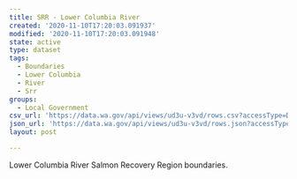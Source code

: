 ```yaml
---
title: SRR - Lower Columbia River
created: '2020-11-10T17:20:03.091937'
modified: '2020-11-10T17:20:03.091948'
state: active
type: dataset
tags:
  - Boundaries
  - Lower Columbia
  - River
  - Srr
groups:
  - Local Government
csv_url: 'https://data.wa.gov/api/views/ud3u-v3vd/rows.csv?accessType=DOWNLOAD'
json_url: 'https://data.wa.gov/api/views/ud3u-v3vd/rows.json?accessType=DOWNLOAD'
layout: post

---
```

Lower Columbia River Salmon Recovery Region boundaries.
